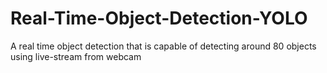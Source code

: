 # Real-Time-Object-Detection-YOLO
A real time object detection that is capable of detecting around 80 objects using live-stream from webcam
